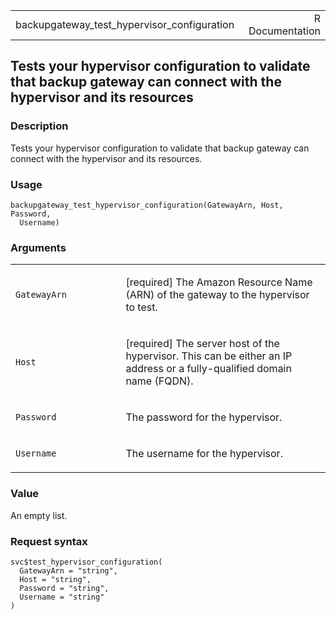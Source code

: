 <table style="width: 100%;">
<tbody>
<tr class="odd">
<td>backupgateway_test_hypervisor_configuration</td>
<td style="text-align: right;">R Documentation</td>
</tr>
</tbody>
</table>

## Tests your hypervisor configuration to validate that backup gateway can connect with the hypervisor and its resources

### Description

Tests your hypervisor configuration to validate that backup gateway can
connect with the hypervisor and its resources.

### Usage

    backupgateway_test_hypervisor_configuration(GatewayArn, Host, Password,
      Username)

### Arguments

<table>
<colgroup>
<col style="width: 35%" />
<col style="width: 65%" />
</colgroup>
<tbody>
<tr class="odd">
<td><code
id="backupgateway_test_hypervisor_configuration_:_GatewayArn">GatewayArn</code></td>
<td><p>[required] The Amazon Resource Name (ARN) of the gateway to the
hypervisor to test.</p></td>
</tr>
<tr class="even">
<td><code
id="backupgateway_test_hypervisor_configuration_:_Host">Host</code></td>
<td><p>[required] The server host of the hypervisor. This can be either
an IP address or a fully-qualified domain name (FQDN).</p></td>
</tr>
<tr class="odd">
<td><code
id="backupgateway_test_hypervisor_configuration_:_Password">Password</code></td>
<td><p>The password for the hypervisor.</p></td>
</tr>
<tr class="even">
<td><code
id="backupgateway_test_hypervisor_configuration_:_Username">Username</code></td>
<td><p>The username for the hypervisor.</p></td>
</tr>
</tbody>
</table>

### Value

An empty list.

### Request syntax

    svc$test_hypervisor_configuration(
      GatewayArn = "string",
      Host = "string",
      Password = "string",
      Username = "string"
    )
